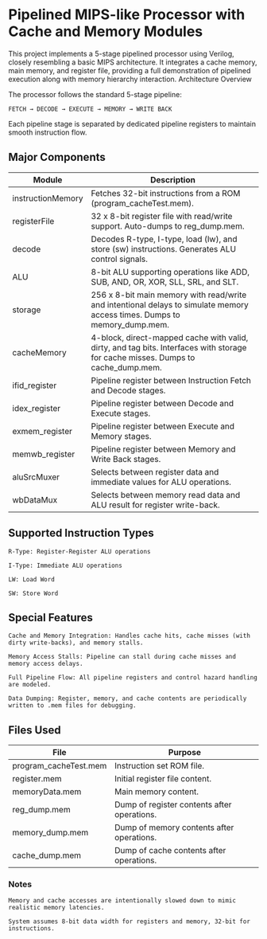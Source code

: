 # Pipelined MIPS-like Processor with Cache and Memory Modules

This project implements a 5-stage pipelined processor using Verilog, closely resembling a basic MIPS architecture. It integrates a cache memory, main memory, and register file, providing a full demonstration of pipelined execution along with memory hierarchy interaction.
Architecture Overview

The processor follows the standard 5-stage pipeline:

    FETCH → DECODE → EXECUTE → MEMORY → WRITE BACK

Each pipeline stage is separated by dedicated pipeline registers to maintain smooth instruction flow.
## Major Components
| Module            | Description                                                                                                                       | 
| ----------------- | --------------------------------------------------------------------------------------------------------------------------------  | 
| instructionMemory | Fetches 32-bit instructions from a ROM (program_cacheTest.mem).                                                                   |
| registerFile      | 32 x 8-bit register file with read/write support. Auto-dumps to reg_dump.mem.                                                     |
| decode            | Decodes R-type, I-type, load (lw), and store (sw) instructions. Generates ALU control signals.                                    |
| ALU               | 	8-bit ALU supporting operations like ADD, SUB, AND, OR, XOR, SLL, SRL, and SLT.                                                 |
| storage           | 256 x 8-bit main memory with read/write and intentional delays to simulate memory access times. Dumps to memory_dump.mem.         |
| cacheMemory       | 4-block, direct-mapped cache with valid, dirty, and tag bits. Interfaces with storage for cache misses. Dumps to cache_dump.mem.  |
| ifid_register     | Pipeline register between Instruction Fetch and Decode stages.                                                                    |
| idex_register     | Pipeline register between Decode and Execute stages.                                                                              |
| exmem_register    | Pipeline register between Execute and Memory stages.                                                                              |
| memwb_register    | Pipeline register between Memory and Write Back stages.                                                                           |
| aluSrcMuxer       | Selects between register data and immediate values for ALU operations.                                                            |
| wbDataMux         | Selects between memory read data and ALU result for register write-back.                                                          |

## Supported Instruction Types

    R-Type: Register-Register ALU operations

    I-Type: Immediate ALU operations

    LW: Load Word

    SW: Store Word

## Special Features

    Cache and Memory Integration: Handles cache hits, cache misses (with dirty write-backs), and memory stalls.

    Memory Access Stalls: Pipeline can stall during cache misses and memory access delays.

    Full Pipeline Flow: All pipeline registers and control hazard handling are modeled.

    Data Dumping: Register, memory, and cache contents are periodically written to .mem files for debugging.

## Files Used
|  File                      |	Purpose                                      |
|  ------------------------- |  -------------------------------------------- |
|  program_cacheTest.mem	   |  Instruction set ROM file.                    |
|  register.mem              |  Initial register file content.               |
|  memoryData.mem            |  Main memory content.                         |
|  reg_dump.mem              |  Dump of register contents after operations.  |
|  memory_dump.mem           |  Dump of memory contents after operations.    |
|  cache_dump.mem            |  Dump of cache contents after operations.     |

### Notes

    Memory and cache accesses are intentionally slowed down to mimic realistic memory latencies.

    System assumes 8-bit data width for registers and memory, 32-bit for instructions.
